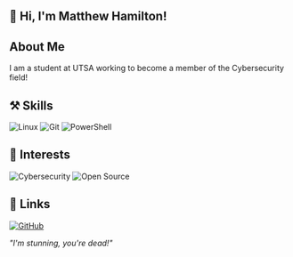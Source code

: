 ## 👏 Hi, I'm Matthew Hamilton!
##  About Me
I am a student at UTSA working to become a member of the Cybersecurity field!
## ⚒️ Skills
![Linux](https://img.shields.io/badge/Linux-FCC624?logo=linux&logoColor=black)
![Git](https://img.shields.io/badge/Git-F05032?logo=git&logoColor=white)
![PowerShell](https://img.shields.io/badge/PowerShell-5391FE?logo=powershell&logoColor=white)
## 🎉 Interests
![Cybersecurity](https://img.shields.io/badge/Cybersecurity-0052CC?logo=protonvpn&logoColor=white)
![Open Source](https://img.shields.io/badge/Open%20Source-3DA639?logo=opensourceinitiative&logoColor=white)
## 🔗 Links
[![GitHub](https://img.shields.io/badge/GitHub-100000?logo=github&logoColor=white)](https://github.com/Matthew-Hamilton5724)

_"I'm stunning, you're dead!"_
